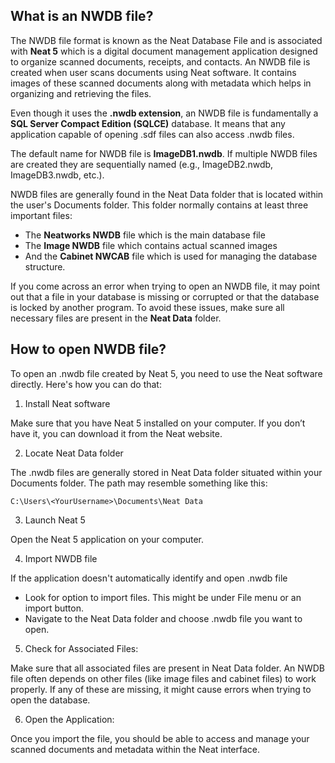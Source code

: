 ## What is an NWDB file?

The NWDB file format is known as the Neat Database File and is associated with **Neat 5** which is a digital document management application designed to organize scanned documents, receipts, and contacts. An NWDB file is created when user scans documents using Neat software. It contains images of these scanned documents along with metadata which helps in organizing and retrieving the files.

Even though it uses the **.nwdb extension**, an NWDB file is fundamentally a **SQL Server Compact Edition (SQLCE)** database. It means that any application capable of opening .sdf files can also access .nwdb files. 

The default name for NWDB file is **ImageDB1.nwdb**. If multiple NWDB files are created they are sequentially named (e.g., ImageDB2.nwdb, ImageDB3.nwdb, etc.).

NWDB files are generally found in the Neat Data folder that is located within the user's Documents folder. This folder normally contains at least three important files: 

- The **Neatworks NWDB** file which is the main database file
- The **Image NWDB** file which contains actual scanned images
- And the **Cabinet NWCAB** file which is used for managing the database structure.

If you come across an error when trying to open an NWDB file, it may point out that a file in your database is missing or corrupted or that the database is locked by another program. To avoid these issues, make sure all necessary files are present in the **Neat Data** folder.

## How to open NWDB file?

To open an .nwdb file created by Neat 5, you need to use the Neat software directly. Here's how you can do that:

1. Install Neat software

Make sure that you have Neat 5 installed on your computer. If you don’t have it, you can download it from the Neat website.

2. Locate Neat Data folder

The .nwdb files are generally stored in Neat Data folder situated within your Documents folder. The path may resemble something like this:

`C:\Users\<YourUsername>\Documents\Neat Data`

3. Launch Neat 5

Open the Neat 5 application on your computer.

4. Import NWDB file

If the application doesn't automatically identify and open .nwdb file

- Look for option to import files. This might be under File menu or an import button.
- Navigate to the Neat Data folder and choose .nwdb file you want to open.

5. Check for Associated Files:

Make sure that all associated files are present in Neat Data folder. An NWDB file often depends on other files (like image files and cabinet files) to work properly. If any of these are missing, it might cause errors when trying to open the database.

6. Open the Application:

Once you import the file, you should be able to access and manage your scanned documents and metadata within the Neat interface.

